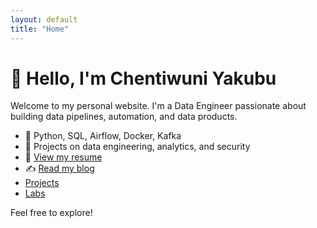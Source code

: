 ```yaml
---
layout: default
title: "Home"
---
```


# 👋 Hello, I'm Chentiwuni Yakubu

Welcome to my personal website. I'm a Data Engineer passionate about building data pipelines, automation, and data products.

- 🔧 Python, SQL, Airflow, Docker, Kafka  
- 🧠 Projects on data engineering, analytics, and security  
- 📄 [View my resume](resume.md)  
- ✍️ [Read my blog](blog.md)
- [Projects](Projects.md)
- [Labs](labs.md)
  

Feel free to explore!
